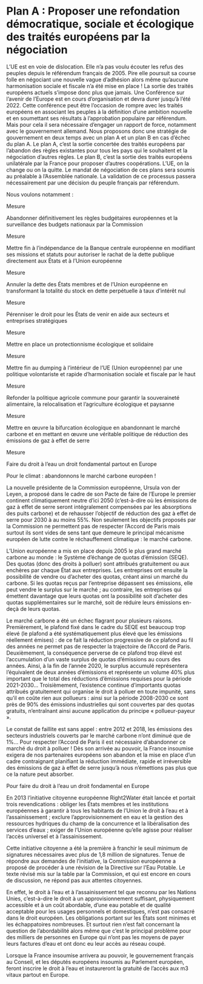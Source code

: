 # Plan A : Proposer une refondation démocratique, sociale et écologique des traités européens par la négociation

<div class="admonition note">

L’UE est en voie de dislocation. Elle n’a pas voulu écouter les refus
des peuples depuis le référendum français de 2005. Pire elle poursuit sa
course folle en négociant une nouvelle vague d’adhésion alors même
qu’aucune harmonisation sociale et fiscale n’a été mise en place ! La
sortie des traités européens actuels s’impose donc plus que jamais. Une
Conférence sur l’avenir de l’Europe est en cours d’organisation et devra
durer jusqu’à l’été 2022. Cette conférence peut être l’occasion de
rompre avec les traités européens en associant les peuples à la
définition d’une ambition nouvelle et en soumettant ses résultats à
l’approbation populaire par référendum. Mais pour cela il sera
nécessaire d’engager un rapport de force, notamment avec le gouvernement
allemand. Nous proposons donc une stratégie de gouvernement en deux
temps avec un plan A et un plan B en cas d’échec du plan A. Le plan A,
c’est la sortie concertée des traités européens par l’abandon des règles
existantes pour tous les pays qui le souhaitent et la négociation
d’autres règles. Le plan B, c’est la sortie des traités européens
unilatérale par la France pour proposer d’autres coopérations. L’UE, on
la change ou on la quitte. Le mandat de négociation de ces plans sera
soumis au préalable à l’Assemblée nationale. La validation de ce
processus passera nécessairement par une décision du peuple français par
référendum.

</div>

Nous voulons notamment :

<div class="admonition">

Mesure

Abandonner définitivement les règles budgétaires européennes et la
surveillance des budgets nationaux par la Commission

</div>

<div class="admonition">

Mesure

Mettre fin à l’indépendance de la Banque centrale européenne en
modifiant ses missions et statuts pour autoriser le rachat de la dette
publique directement aux États et à l’Union européenne

</div>

<div class="admonition">

Mesure

Annuler la dette des États membres et de l’Union européenne en
transformant la totalité du stock en dette perpétuelle à taux d’intérêt
nul

</div>

<div class="admonition">

Mesure

Pérenniser le droit pour les États de venir en aide aux secteurs et
entreprises stratégiques

</div>

<div class="admonition">

Mesure

Mettre en place un protectionnisme écologique et solidaire

</div>

<div class="admonition">

Mesure

Mettre fin au dumping à l’intérieur de l’UE (Union européenne) par une
politique volontariste et rapide d’harmonisation sociale et fiscale par
le haut

</div>

<div class="admonition">

Mesure

Refonder la politique agricole commune pour garantir la souveraineté
alimentaire, la relocalisation et l’agriculture écologique et paysanne

</div>

<div class="admonition">

Mesure

Mettre en œuvre la bifurcation écologique en abandonnant le marché
carbone et en mettant en œuvre une véritable politique de réduction des
émissions de gaz à effet de serre

</div>

<div class="admonition">

Mesure

Faire du droit à l’eau un droit fondamental partout en Europe

</div>

<div class="admonition note">

Pour le climat : abandonnons le marché carbone européen !

La nouvelle présidente de la Commission européenne, Ursula von der
Leyen, a proposé dans le cadre de son Pacte de faire de l’Europe le
premier continent climatiquement neutre d’ici 2050 (c’est-à-dire où les
émissions de gaz à effet de serre seront intégralement compensées par
les absorptions des puits carbone) et de rehausser l’objectif de
réduction des gaz à effet de serre pour 2030 à au moins 55%. Non
seulement les objectifs proposés par la Commission ne permettent pas de
respecter l’Accord de Paris mais surtout ils sont vides de sens tant que
demeure le principal mécanisme européen de lutte contre le réchauffement
climatique : le marché carbone.

L’Union européenne a mis en place depuis 2005 le plus grand marché
carbone au monde : le Système d’échange de quotas d’émission (SEQE). Des
quotas (donc des droits à polluer) sont attribués gratuitement ou aux
enchères par chaque État aux entreprises. Les entreprises ont ensuite la
possibilité de vendre ou d’acheter des quotas, créant ainsi un marché du
carbone. Si les quotas reçus par l’entreprise dépassent ses émissions,
elle peut vendre le surplus sur le marché ; au contraire, les
entreprises qui émettent davantage que leurs quotas ont la possibilité
soit d’acheter des quotas supplémentaires sur le marché, soit de réduire
leurs émissions en-deçà de leurs quotas.

Le marché carbone a été un échec flagrant pour plusieurs raisons.
Premièrement, le plafond fixé dans le cadre du SEQE est beaucoup trop
élevé (le plafond a été systématiquement plus élevé que les émissions
réellement émises) : de ce fait la réduction progressive de ce plafond
au fil des années ne permet pas de respecter la trajectoire de l’Accord
de Paris. Deuxièmement, la conséquence perverse de ce plafond trop élevé
est l’accumulation d’un vaste surplus de quotas d’émissions au cours des
années. Ainsi, à la fin de l’année 2020, le surplus accumulé
représentera l’équivalent de deux années d’émissions et représente un
volume 40% plus important que le total des réductions d’émissions
requises pour la période 2021-2030… Troisièmement, l’existence continue
d’importants quotas attribués gratuitement qui organise le droit à
polluer en toute impunité, sans qu’il en coûte rien aux pollueurs :
ainsi sur la période 2008-2030 ce sont près de 90% des émissions
industrielles qui sont couvertes par des quotas gratuits, n’entraînant
ainsi aucune application du principe « pollueur-payeur ».

Le constat de faillite est sans appel : entre 2012 et 2018, les
émissions des secteurs industriels couverts par le marché carbone n’ont
diminué que de 1%… Pour respecter l’Accord de Paris il est nécessaire
d’abandonner ce marché du droit à polluer ! Dès son arrivée au pouvoir,
la France insoumise exigera de nos partenaires européens son abandon et
la mise en place d’un cadre contraignant planifiant la réduction
immédiate, rapide et irréversible des émissions de gaz à effet de serre
jusqu’à nous n’émettions pas plus que ce la nature peut absorber.

</div>

<div class="admonition note">

Pour faire du droit à l’eau un droit fondamental en Europe

En 2013 l’initiative citoyenne européenne Right2Water était lancée et
portait trois revendications : obliger les États membres et les
institutions européennes à garantir à tous les habitants de l’Union le
droit à l’eau et à l’assainissement ; exclure l’approvisionnement en eau
et la gestion des ressources hydriques du champ de la concurrence et la
libéralisation des services d’eaux ; exiger de l’Union européenne
qu’elle agisse pour réaliser l’accès universel et à l’assainissement.

Cette initiative citoyenne a été la première à franchir le seuil minimum
de signatures nécessaires avec plus de 1,8 million de signatures. Tenue
de répondre aux demandes de l’initiative, la Commission européenne a
proposé de procéder à une révision de la Directive sur l’Eau Potable. Le
texte révisé mis sur la table par la Commission, et qui est encore en
cours de discussion, ne répond pas aux attentes citoyennes.

En effet, le droit à l’eau et à l’assainissement tel que reconnu par les
Nations Unies, c’est-à-dire le droit à un approvisionnement suffisant,
physiquement accessible et à un coût abordable, d’une eau potable et de
qualité acceptable pour les usages personnels et domestiques, n’est pas
consacré dans le droit européen. Les obligations portant sur les États
sont minimes et les échappatoires nombreuses. Et surtout rien n’est fait
concernant la question de l’abordabilité alors même que c’est le
principal problème pour des milliers de personnes en Europe qui n’ont
pas les moyens de payer leurs factures d’eau et ont donc eu leur accès
au réseau coupé.

Lorsque la France insoumise arrivera au pouvoir, le gouvernement
français au Conseil, et les députés européens insoumis au Parlement
européen, feront inscrire le droit à l’eau et instaureront la gratuité
de l’accès aux m3 vitaux partout en Europe.

</div>

